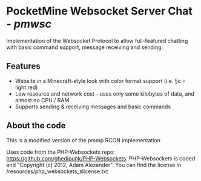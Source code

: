 # PocketMine Websocket Server Chat - _pmwsc_
Implementation of the Websocket Protocol to allow full-featured chatting with basic command support, message receiving and sending.
## Features
- Website in a Minecraft-style look with color format support (i.e. §c = light red)
- Low resource and network cost - uses only some kilobytes of data, and almost no CPU / RAM.
- Supports sending & receiving messages and basic commands 

## About the code
This is a modified version of the pmmp RCON implementation

Uses code from the PHP-Websockets repo: https://github.com/ghedipunk/PHP-Websockets.
PHP-Websockets is coded and "Copyright (c) 2012, Adam Alexander". You can find the license in /resources/php_websockets_slicense.txt